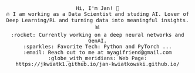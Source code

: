 <p align="center">
  <samp>
    Hi, I'm Jan! 👋 <br>
    🔥 I am working as a Data Scientist and studing AI. Lover of Deep Learning/RL and turning data into meaningful insights. 📊  <br>
    :rocket: Currently working on a deep neural networks and GenAI. <br>
    :sparkles: Favorite Tech: Python and PyTorch ... <br>
    :email:	Reach out to me at myagifriend@gmail.com <br>
    :globe_with_meridians: Web Page: https://jkwiatk1.github.io/jan-kwiatkowski.github.io/ <br>
  </samp>
</p>

